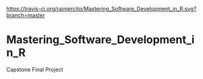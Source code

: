 https://travis-ci.org/rainiercito/Mastering_Software_Development_in_R.svg?branch=master
# Mastering_Software_Development_in_R
Capstone Final Project
